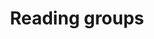 ---
layout: page
title: Reading groups
nav: true
nav_order: 7
dropdown: true
children:
    - title: RL theory
    - permalink: _pages/rltheory.md/
    - title: Learning theory
    - permalink: _/learningtheory/
---